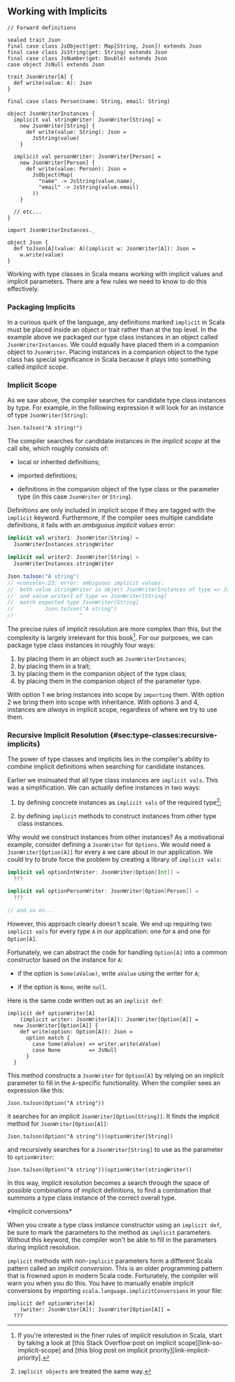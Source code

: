 ## Working with Implicits

```tut:book:invisible
// Forward definitions

sealed trait Json
final case class JsObject(get: Map[String, Json]) extends Json
final case class JsString(get: String) extends Json
final case class JsNumber(get: Double) extends Json
case object JsNull extends Json

trait JsonWriter[A] {
  def write(value: A): Json
}

final case class Person(name: String, email: String)

object JsonWriterInstances {
  implicit val stringWriter: JsonWriter[String] =
    new JsonWriter[String] {
      def write(value: String): Json =
        JsString(value)
    }

  implicit val personWriter: JsonWriter[Person] =
    new JsonWriter[Person] {
      def write(value: Person): Json =
        JsObject(Map(
          "name" -> JsString(value.name),
          "email" -> JsString(value.email)
        ))
    }

  // etc...
}

import JsonWriterInstances._

object Json {
  def toJson[A](value: A)(implicit w: JsonWriter[A]): Json =
    w.write(value)
}
```

Working with type classes in Scala means
working with implicit values and implicit parameters.
There are a few rules we need to know to do this effectively.

### Packaging Implicits

In a curious quirk of the language,
any definitions marked `implicit` in Scala must be placed
inside an object or trait rather than at the top level.
In the example above we packaged our type class instances
in an object called `JsonWriterInstances`.
We could equally have placed them
in a companion object to `JsonWriter`.
Placing instances in a companion object
to the type class has special significance in Scala
because it plays into something called *implicit scope*.

### Implicit Scope

As we saw above, the compiler searches
for candidate type class instances by type.
For example, in the following expression
it will look for an instance of type
`JsonWriter[String]`:

```tut:book:silent
Json.toJson("A string!")
```

The compiler searches for candidate instances
in the *implicit scope* at the call site,
which roughly consists of:

- local or inherited definitions;

- imported definitions;

- definitions in the companion object
  of the type class or the parameter type
  (in this case `JsonWriter` or `String`).

Definitions are only included in implicit scope
if they are tagged with the `implicit` keyword.
Furthermore, if the compiler sees multiple candidate definitions,
it fails with an *ambiguous implicit values* error:

```scala
implicit val writer1: JsonWriter[String] =
  JsonWriterInstances.stringWriter

implicit val writer2: JsonWriter[String] =
  JsonWriterInstances.stringWriter

Json.toJson("A string")
// <console>:23: error: ambiguous implicit values:
//  both value stringWriter in object JsonWriterInstances of type => JsonWriter[String]
//  and value writer1 of type => JsonWriter[String]
//  match expected type JsonWriter[String]
//          Json.toJson("A string")
//                     ^
```

The precise rules of implicit resolution are more complex than this,
but the complexity is largely irrelevant for this book[^implicit-search].
For our purposes, we can package type class instances in roughly four ways:

1. by placing them in an object such as `JsonWriterInstances`;
2. by placing them in a trait;
3. by placing them in the companion object of the type class;
4. by placing them in the companion object of the parameter type.

With option 1 we bring instances into scope by `importing` them.
With option 2 we bring them into scope with inheritance.
With options 3 and 4, instances are *always* in implicit scope,
regardless of where we try to use them.

[^implicit-search]: If you're interested in the finer rules of implicit resolution in Scala,
start by taking a look at [this Stack Overflow post on implicit scope][link-so-implicit-scope]
and [this blog post on implicit priority][link-implicit-priority].

### Recursive Implicit Resolution {#sec:type-classes:recursive-implicits}

The power of type classes and implicits lies in
the compiler's ability to *combine* implicit definitions
when searching for candidate instances.

Earlier we insinuated that all type class instances
are `implicit vals`. This was a simplification.
We can actually define instances in two ways:

1. by defining concrete instances as
   `implicit vals` of the required type[^implicit-objects];

2. by defining `implicit` methods to
   construct instances from other type class instances.

[^implicit-objects]: `implicit objects` are treated the same way.

Why would we construct instances from other instances?
As a motivational example,
consider defining a `JsonWriter` for `Options`.
We would need a `JsonWriter[Option[A]]`
for every `A` we care about in our application.
We could try to brute force the problem by creating
a library of `implicit vals`:

```scala
implicit val optionIntWriter: JsonWriter[Option[Int]] =
  ???

implicit val optionPersonWriter: JsonWriter[Option[Person]] =
  ???

// and so on...
```

However, this approach clearly doesn't scale.
We end up requiring two `implicit vals`
for every type `A` in our application:
one for `A` and one for `Option[A]`.

Fortunately, we can abstract the code for handling `Option[A]`
into a common constructor based on the instance for `A`:

- if the option is `Some(aValue)`,
  write `aValue` using the writer for `A`;

- if the option is `None`, write `null`.

Here is the same code written out as an `implicit def`:

```tut:book:silent
implicit def optionWriter[A]
    (implicit writer: JsonWriter[A]): JsonWriter[Option[A]] =
  new JsonWriter[Option[A]] {
    def write(option: Option[A]): Json =
      option match {
        case Some(aValue) => writer.write(aValue)
        case None         => JsNull
      }
  }
```

This method *constructs* a `JsonWriter` for `Option[A]` by
relying on an implicit parameter to
fill in the `A`-specific functionality.
When the compiler sees an expression like this:

```tut:book:silent
Json.toJson(Option("A string"))
```

it searches for an implicit `JsonWriter[Option[String]]`.
It finds the implicit method for `JsonWriter[Option[A]]`:

```tut:book:silent
Json.toJson(Option("A string"))(optionWriter[String])
```

and recursively searches for a `JsonWriter[String]`
to use as the parameter to `optionWriter`:

```tut:book:silent
Json.toJson(Option("A string"))(optionWriter(stringWriter))
```

In this way, implicit resolution becomes
a search through the space of possible combinations
of implicit definitions, to find
a combination that summons a type class instance
of the correct overall type.

<div class="callout callout-warning">
*Implicit conversions*

When you create a type class instance constructor
using an `implicit def`,
be sure to mark the parameters to the method
as `implicit` parameters.
Without this keyword, the compiler won't be able to
fill in the parameters during implicit resolution.

`implicit` methods with non-`implicit` parameters
form a different Scala pattern called an *implicit conversion*.
This is an older programming pattern
that is frowned upon in modern Scala code.
Fortunately, the compiler will warn you when you do this.
You have to manually enable implicit conversions
by importing `scala.language.implicitConversions` in your file:

```tut:book:fail
implicit def optionWriter[A]
    (writer: JsonWriter[A]): JsonWriter[Option[A]] =
  ???
```
</div>

